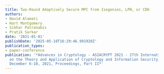 ```yaml
---
title: Two-Round Adaptively Secure MPC from Isogenies, LPN, or CDH
authors:
- Navid Alamati
- Hart Montgomery
- Sikhar Patranabis
- Pratik Sarkar
date: '2021-01-01'
publishDate: '2025-05-18T16:29:46.991920Z'
publication_types:
- paper-conference
publication: '*Advances in Cryptology - ASIACRYPT 2021 - 27th International Conference
  on the Theory and Application of Cryptology and Information Security, Singapore,
  December 6-10, 2021, Proceedings, Part II*'
---
```

